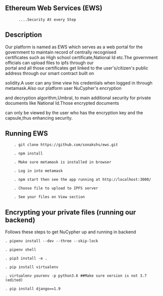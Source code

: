 ## Ethereum Web Services (EWS)
          ....Security At every Step
## Description
Our platform is named as EWS which serves as a web portal for the government to maintain record of centrally recognised        
certificates such as High school certificate,National Id etc.The government officials can upload files to ipfs through our      
portal and all those certificates get linked to the user's/citizen's public address through our smart contract built on       

solidity.A user can any time view his credentials when logged in through metamask.Also our platform user NuCypher's encryption 

and decryption algorithm,Umbral, to main additional security for private documents like National Id.Those encrypted documents 

can only be viewed by the user who has the encryption key and the capsule,thus enhancing security.
      
## Running EWS
        
        . git clone https://github.com/sonakshs/ews.git
        
        . npm install
        
        . Make sure metamask is installed in browser
        
        . Log in into metamask
        
        . npm start then see the app running at http://localhost:3000/
        
        . Choose file to upload to IPFS server
        
        . See your files on View section
        
## Encrypting your private files (running our backend)
 Follows these steps to get NuCypher up and running in backend
 
    . pipenv install --dev --three --skip-lock
    
    . pipenv shell
    
    . pip3 install -e .
    
    . pip install virtualenv
    
    . virtualenv yourenv -p python3.6 ##Make sure version is not 3.7 (edited)

    . pip install django==1.9
        
